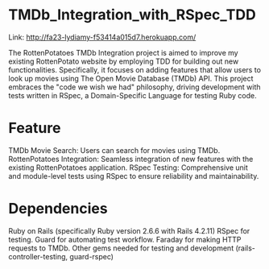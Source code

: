 # TMDb_Integration_with_RSpec_TDD
Link: http://fa23-lydiamy-f53414a015d7.herokuapp.com/

The RottenPotatoes TMDb Integration project is aimed to improve my existing RottenPotato website by employing TDD for building out new functionalities.
Specifically, it focuses on adding features that allow users to look up movies using The Open Movie Database (TMDb) API. This project embraces the "code we wish we had" philosophy, driving development with tests written in RSpec, a Domain-Specific Language for testing Ruby code.

# Feature
TMDb Movie Search: Users can search for movies using TMDb.
RottenPotatoes Integration: Seamless integration of new features with the existing RottenPotatoes application.
RSpec Testing: Comprehensive unit and module-level tests using RSpec to ensure reliability and maintainability.

# Dependencies
Ruby on Rails (specifically Ruby version 2.6.6 with Rails 4.2.11)
RSpec for testing.
Guard for automating test workflow.
Faraday for making HTTP requests to TMDb.
Other gems needed for testing and development (rails-controller-testing, guard-rspec)
